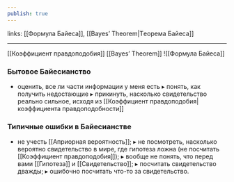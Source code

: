 ```yaml
---
publish: true
---
```

links: [[Формула Байеса]], [[Bayes’ Theorem|Tеорема Байеса]]

---

[[Коэффициент правдоподобия]]
[[Bayes’ Theorem]]
![[Формула Байеса]]

### Бытовое Байесианство
- оценить, все ли части информации у меня есть
▸ понять, как получить недостающие
▸ прикинуть, насколько свидетельство реально сильное, исходя из [[Коэффициент правдоподобия|коэффициента правдоподобности]]

### Типичные ошибки в Байесианстве
- не учесть [[Априорная вероятность]];
▸ не посмотреть, насколько вероятно свидетельство в мире, где гипотеза
ложна (не посчитать [[Коэффициент правдоподобия]]);
▸ вообще не понять, что перед вами [[Гипотеза]] и [[Свидетельство]];
▸ посчитать свидетельство дважды;
▸ ошибочно посчитать что-то за свидетельство.